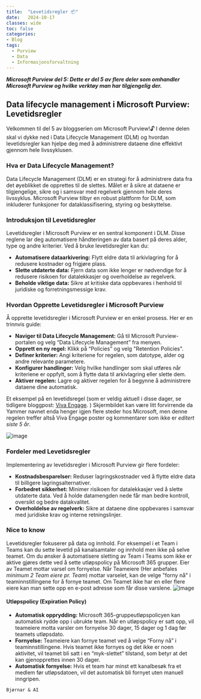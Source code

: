 ```yaml
---
title:  "Levetidsregler 📦️"
date:   2024-10-17
classes: wide
toc: false
categories: 
- Blog
tags:
  - Purview
  - Data
  - Informasjonsforvaltning
---
```


***Microsoft Purview del 5: Dette er del 5 av flere deler som omhandler Microsoft Purview og hvilke verktøy man har tilgjengelig der.***

## Data lifecycle management i Microsoft Purview: Levetidsregler
Velkommen til del 5 av bloggserien om Microsoft Purview!🔓 I denne delen skal vi dykke ned i Data Lifecycle Management (DLM) og hvordan levetidsregler kan hjelpe deg med å administrere dataene dine effektivt gjennom hele livssyklusen.

### Hva er Data Lifecycle Management?
Data Lifecycle Management (DLM) er en strategi for å administrere data fra det øyeblikket de opprettes til de slettes. Målet er å sikre at dataene er tilgjengelige, sikre og i samsvar med regelverk gjennom hele deres livssyklus. Microsoft Purview tilbyr en robust plattform for DLM, som inkluderer funksjoner for dataklassifisering, styring og beskyttelse.

### Introduksjon til Levetidsregler
Levetidsregler i Microsoft Purview er en sentral komponent i DLM. Disse reglene lar deg automatisere håndteringen av data basert på deres alder, type og andre kriterier. Ved å bruke levetidsregler kan du:
* **Automatisere dataarkivering:** Flytt eldre data til arkivlagring for å redusere kostnader og frigjøre plass.
* **Slette utdaterte data:** Fjern data som ikke lenger er nødvendige for å redusere risikoen for datalekkasjer og overholdelse av regelverk.
* **Beholde viktige data:** Sikre at kritiske data oppbevares i henhold til juridiske og forretningsmessige krav.

### Hvordan Opprette Levetidsregler i Microsoft Purview
Å opprette levetidsregler i Microsoft Purview er en enkel prosess. Her er en trinnvis guide:
* **Naviger til Data Lifecycle Management:** Gå til Microsoft Purview-portalen og velg “Data Lifecycle Management” fra menyen.
* **Opprett en ny regel:** Klikk på “Policies” og velg "Retention Policies".
* **Definer kriterier:** Angi kriteriene for regelen, som datotype, alder og andre relevante parametere.
* **Konfigurer handlinger:** Velg hvilke handlinger som skal utføres når kriteriene er oppfylt, som å flytte data til arkivlagring eller slette dem.
* **Aktiver regelen:** Lagre og aktiver regelen for å begynne å administrere dataene dine automatisk.

Et eksempel på en levetidsregel (som er veldig aktuell i disse dager, se tidligere bloggpost: [Viva Engage](https://aassveen.com/blog/VivaEngage/). ) 
Skjermbildet kan være litt forvirrende da Yammer navnet enda henger igjen flere steder hos Microsoft, men denne regelen treffer altså Viva Engage poster og kommentarer som ikke er *editert siste 5 år*.

![image](https://github.com/user-attachments/assets/a42335fb-a183-4bf6-abbc-66f3d6d2df83)


### Fordeler med Levetidsregler
Implementering av levetidsregler i Microsoft Purview gir flere fordeler:
* **Kostnadsbesparelser:** Reduser lagringskostnader ved å flytte eldre data til billigere lagringsalternativer.
* **Forbedret sikkerhet:** Minimer risikoen for datalekkasjer ved å slette utdaterte data. Ved å holde datamengden nede får man bedre kontroll, oversikt og bedre datakvalitet.
* **Overholdelse av regelverk:** Sikre at dataene dine oppbevares i samsvar med juridiske krav og interne retningslinjer.

### Nice to know
Levetidsregler fokuserer på data og innhold. For eksempel i et Team i Teams kan du sette levetid på kanalsamtaler og innhold men ikke på selve teamet. Om du ønsker å automatisere sletting av Team i Teams som ikke er aktive gjøres dette ved å sette utløpspolicy på Microsoft 365 grupper. 
Eier av Teamet mottar varsel om fornyelse. Når Teameiere (Her anbefales *minimum 2 Team eiere pr. Team*) mottar varselet, kan de velge "forny nå" i teaminnstillingene for å fornye teamet. Om Teamet ikke har en eller flere eiere kan man sette opp en e-post adresse som får disse varslene.
![image](https://github.com/user-attachments/assets/93f97331-acae-4f56-bd05-07b9cfafd3a6)

#### Utløpspolicy (Expiration Policy)
* **Automatisk opprydding:** Microsoft 365-gruppeutløpspolicyen kan automatisk rydde opp i ubrukte team. Når en utløpspolicy er satt opp, vil teameiere motta varsler om fornyelse 30 dager, 15 dager og 1 dag før teamets utløpsdato.
* **Fornyelse:** Teameiere kan fornye teamet ved å velge “Forny nå” i teaminnstillingene. Hvis teamet ikke fornyes og det ikke er noen aktivitet, vil teamet bli satt i en “myk-slettet” tilstand, som betyr at det kan gjenopprettes innen 30 dager.
* **Automatisk fornyelse:** Hvis et team har minst ett kanalbesøk fra et medlem før utløpsdatoen, vil det automatisk bli fornyet uten manuell inngripen.

`Bjørnar & AI`
